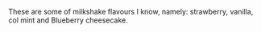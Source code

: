 These are some of milkshake flavours I know, namely: strawberry, vanilla, col mint and Blueberry cheesecake.

